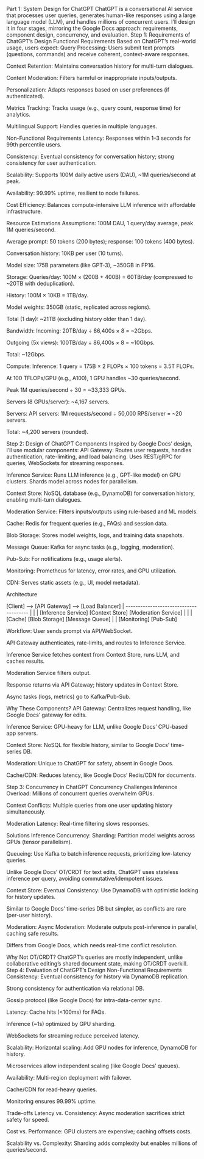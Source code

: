 Part 1: System Design for ChatGPT
ChatGPT is a conversational AI service that processes user queries, generates human-like responses using a large language model (LLM), and handles millions of concurrent users. I’ll design it in four stages, mirroring the Google Docs approach: requirements, component design, concurrency, and evaluation.
Step 1: Requirements of ChatGPT’s Design
Functional Requirements
Based on ChatGPT’s real-world usage, users expect:
Query Processing: Users submit text prompts (questions, commands) and receive coherent, context-aware responses.

Context Retention: Maintains conversation history for multi-turn dialogues.

Content Moderation: Filters harmful or inappropriate inputs/outputs.

Personalization: Adapts responses based on user preferences (if authenticated).

Metrics Tracking: Tracks usage (e.g., query count, response time) for analytics.

Multilingual Support: Handles queries in multiple languages.

Non-Functional Requirements
Latency: Responses within 1–3 seconds for 99th percentile users.

Consistency: Eventual consistency for conversation history; strong consistency for user authentication.

Scalability: Supports 100M daily active users (DAU), ~1M queries/second at peak.

Availability: 99.99% uptime, resilient to node failures.

Cost Efficiency: Balances compute-intensive LLM inference with affordable infrastructure.

Resource Estimations
Assumptions:
100M DAU, 1 query/day average, peak 1M queries/second.

Average prompt: 50 tokens (200 bytes); response: 100 tokens (400 bytes).

Conversation history: 10KB per user (10 turns).

Model size: 175B parameters (like GPT-3), ~350GB in FP16.

Storage:
Queries/day: 100M × (200B + 400B) = 60TB/day (compressed to ~20TB with deduplication).

History: 100M × 10KB = 1TB/day.

Model weights: 350GB (static, replicated across regions).

Total (1 day): ~21TB (excluding history older than 1 day).

Bandwidth:
Incoming: 20TB/day ÷ 86,400s × 8 = ~2Gbps.

Outgoing (5x views): 100TB/day ÷ 86,400s × 8 = ~10Gbps.

Total: ~12Gbps.

Compute:
Inference: 1 query = 175B × 2 FLOPs × 100 tokens = 3.5T FLOPs.

At 100 TFLOPs/GPU (e.g., A100), 1 GPU handles ~30 queries/second.

Peak 1M queries/second ÷ 30 = ~33,333 GPUs.

Servers (8 GPUs/server): ~4,167 servers.

Servers:
API servers: 1M requests/second ÷ 50,000 RPS/server = ~20 servers.

Total: ~4,200 servers (rounded).

Step 2: Design of ChatGPT
Components
Inspired by Google Docs’ design, I’ll use modular components:
API Gateway: Routes user requests, handles authentication, rate-limiting, and load balancing. Uses REST/gRPC for queries, WebSockets for streaming responses.

Inference Service: Runs LLM inference (e.g., GPT-like model) on GPU clusters. Shards model across nodes for parallelism.

Context Store: NoSQL database (e.g., DynamoDB) for conversation history, enabling multi-turn dialogues.

Moderation Service: Filters inputs/outputs using rule-based and ML models.

Cache: Redis for frequent queries (e.g., FAQs) and session data.

Blob Storage: Stores model weights, logs, and training data snapshots.

Message Queue: Kafka for async tasks (e.g., logging, moderation).

Pub-Sub: For notifications (e.g., usage alerts).

Monitoring: Prometheus for latency, error rates, and GPU utilization.

CDN: Serves static assets (e.g., UI, model metadata).

Architecture

[Client] --> [API Gateway] --> [Load Balancer]
                                   |
        --------------------------------------
        |                |                   |
 [Inference Service]  [Context Store]  [Moderation Service]
        |                |                   |
     [Cache]        [Blob Storage]     [Message Queue]
        |                                    |
   [Monitoring]                        [Pub-Sub]

Workflow:
User sends prompt via API/WebSocket.

API Gateway authenticates, rate-limits, and routes to Inference Service.

Inference Service fetches context from Context Store, runs LLM, and caches results.

Moderation Service filters output.

Response returns via API Gateway; history updates in Context Store.

Async tasks (logs, metrics) go to Kafka/Pub-Sub.

Why These Components?
API Gateway: Centralizes request handling, like Google Docs’ gateway for edits.

Inference Service: GPU-heavy for LLM, unlike Google Docs’ CPU-based app servers.

Context Store: NoSQL for flexible history, similar to Google Docs’ time-series DB.

Moderation: Unique to ChatGPT for safety, absent in Google Docs.

Cache/CDN: Reduces latency, like Google Docs’ Redis/CDN for documents.

Step 3: Concurrency in ChatGPT
Concurrency Challenges
Inference Overload: Millions of concurrent queries overwhelm GPUs.

Context Conflicts: Multiple queries from one user updating history simultaneously.

Moderation Latency: Real-time filtering slows responses.

Solutions
Inference Concurrency:
Sharding: Partition model weights across GPUs (tensor parallelism).

Queueing: Use Kafka to batch inference requests, prioritizing low-latency queries.

Unlike Google Docs’ OT/CRDT for text edits, ChatGPT uses stateless inference per query, avoiding commutative/idempotent issues.

Context Store:
Eventual Consistency: Use DynamoDB with optimistic locking for history updates.

Similar to Google Docs’ time-series DB but simpler, as conflicts are rare (per-user history).

Moderation:
Async Moderation: Moderate outputs post-inference in parallel, caching safe results.

Differs from Google Docs, which needs real-time conflict resolution.

Why Not OT/CRDT?
ChatGPT’s queries are mostly independent, unlike collaborative editing’s shared document state, making OT/CRDT overkill.
Step 4: Evaluation of ChatGPT’s Design
Non-Functional Requirements
Consistency:
Eventual consistency for history via DynamoDB replication.

Strong consistency for authentication via relational DB.

Gossip protocol (like Google Docs) for intra-data-center sync.

Latency:
Cache hits (<100ms) for FAQs.

Inference (~1s) optimized by GPU sharding.

WebSockets for streaming reduce perceived latency.

Scalability:
Horizontal scaling: Add GPU nodes for inference, DynamoDB for history.

Microservices allow independent scaling (like Google Docs’ queues).

Availability:
Multi-region deployment with failover.

Cache/CDN for read-heavy queries.

Monitoring ensures 99.99% uptime.

Trade-offs
Latency vs. Consistency: Async moderation sacrifices strict safety for speed.

Cost vs. Performance: GPU clusters are expensive; caching offsets costs.

Scalability vs. Complexity: Sharding adds complexity but enables millions of queries/second.

